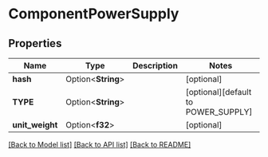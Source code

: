 # ComponentPowerSupply

## Properties

Name | Type | Description | Notes
------------ | ------------- | ------------- | -------------
**hash** | Option<**String**> |  | [optional]
**TYPE** | Option<**String**> |  | [optional][default to POWER_SUPPLY]
**unit_weight** | Option<**f32**> |  | [optional]

[[Back to Model list]](../README.md#documentation-for-models) [[Back to API list]](../README.md#documentation-for-api-endpoints) [[Back to README]](../README.md)


